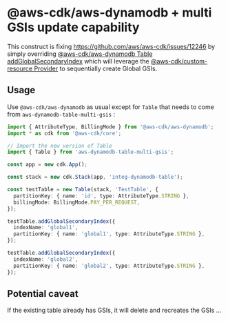 # @aws-cdk/aws-dynamodb + multi GSIs update capability


This construct is fixing https://github.com/aws/aws-cdk/issues/12246 by simply overriding [@aws-cdk/aws-dynamodb Table addGlobalSecondaryIndex](https://github.com/aws/aws-cdk/blob/master/packages/%40aws-cdk/aws-dynamodb/lib/table.ts#L1231) which will leverage the [@aws-cdk/custom-resource Provider](https://docs.aws.amazon.com/cdk/api/v1/docs/custom-resources-readme.html) to sequentially create Global GSIs.

## Usage

Use `@aws-cdk/aws-dynamodb` as usual except for `Table` that needs to come from `aws-dynamodb-table-multi-gsis` :


```typescript
import { AttributeType, BillingMode } from '@aws-cdk/aws-dynamodb';
import * as cdk from '@aws-cdk/core';

// Import the new version of Table
import { Table } from 'aws-dynamodb-table-multi-gsis';

const app = new cdk.App();

const stack = new cdk.Stack(app, 'integ-dynamodb-table');

const testTable = new Table(stack, 'TestTable', {
  partitionKey: { name: 'id', type: AttributeType.STRING },
  billingMode: BillingMode.PAY_PER_REQUEST,
});

testTable.addGlobalSecondaryIndex({
  indexName: 'global1',
  partitionKey: { name: 'global1', type: AttributeType.STRING },
});

testTable.addGlobalSecondaryIndex({
  indexName: 'global2',
  partitionKey: { name: 'global2', type: AttributeType.STRING },
});
```

## Potential caveat

If the existing table already has GSIs, it will delete and recreates the GSIs ...